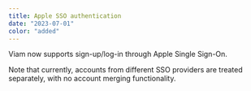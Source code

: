 ```yaml
---
title: Apple SSO authentication
date: "2023-07-01"
color: "added"
---
```


Viam now supports sign-up/log-in through Apple Single Sign-On.

Note that currently, accounts from different SSO providers are treated separately, with no account merging functionality.
